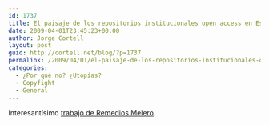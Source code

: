 ```yaml
---
id: 1737
title: El paisaje de los repositorios institucionales open access en España
date: 2009-04-01T23:45:23+00:00
author: Jorge Cortell
layout: post
guid: http://cortell.net/blog/?p=1737
permalink: /2009/04/01/el-paisaje-de-los-repositorios-institucionales-open-access-en-espana/
categories:
  - ¿Por qué no? ¿Utopías?
  - Copyfight
  - General
---
```

Interesantísimo <a title="http://www2.ub.edu/bid/consulta_articulos.php?fichero=20meler4.htm" href="http://www2.ub.edu/bid/consulta_articulos.php?fichero=20meler4.htm" target="_blank">trabajo de Remedios Melero</a>.